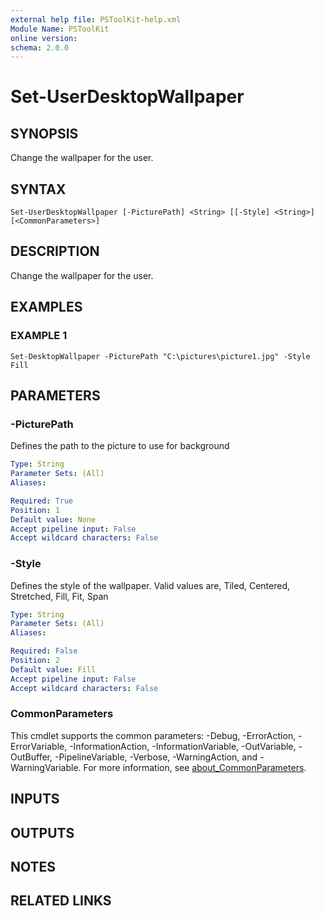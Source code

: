 ```yaml
---
external help file: PSToolKit-help.xml
Module Name: PSToolKit
online version:
schema: 2.0.0
---
```


# Set-UserDesktopWallpaper

## SYNOPSIS
Change the wallpaper for the user.

## SYNTAX

```
Set-UserDesktopWallpaper [-PicturePath] <String> [[-Style] <String>] [<CommonParameters>]
```

## DESCRIPTION
Change the wallpaper for the user.

## EXAMPLES

### EXAMPLE 1
```
Set-DesktopWallpaper -PicturePath "C:\pictures\picture1.jpg" -Style Fill
```

## PARAMETERS

### -PicturePath
Defines the path to the picture to use for background

```yaml
Type: String
Parameter Sets: (All)
Aliases:

Required: True
Position: 1
Default value: None
Accept pipeline input: False
Accept wildcard characters: False
```

### -Style
Defines the style of the wallpaper.
Valid values are, Tiled, Centered, Stretched, Fill, Fit, Span

```yaml
Type: String
Parameter Sets: (All)
Aliases:

Required: False
Position: 2
Default value: Fill
Accept pipeline input: False
Accept wildcard characters: False
```

### CommonParameters
This cmdlet supports the common parameters: -Debug, -ErrorAction, -ErrorVariable, -InformationAction, -InformationVariable, -OutVariable, -OutBuffer, -PipelineVariable, -Verbose, -WarningAction, and -WarningVariable. For more information, see [about_CommonParameters](http://go.microsoft.com/fwlink/?LinkID=113216).

## INPUTS

## OUTPUTS

## NOTES

## RELATED LINKS
